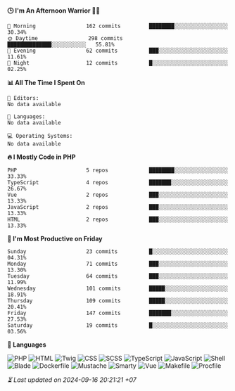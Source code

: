 <!--START_SECTION:readme-stats-->
**🕒 I'm An Afternoon Warrior 🥷🏻**

```text
🌅 Morning                162 commits         ████████░░░░░░░░░░░░░░░░░   30.34%
🌞 Daytime                298 commits         ██████████████░░░░░░░░░░░   55.81%
🌆 Evening                62 commits          ███░░░░░░░░░░░░░░░░░░░░░░   11.61%
🌙 Night                  12 commits          █░░░░░░░░░░░░░░░░░░░░░░░░   02.25%
```

**📊 All The Time I Spent On**

```text
📝 Editors:
No data available

💬 Languages:
No data available

💻 Operating Systems:
No data available
```

**🔥 I Mostly Code in PHP**

```text
PHP                      5 repos             ████████░░░░░░░░░░░░░░░░░   33.33%
TypeScript               4 repos             ███████░░░░░░░░░░░░░░░░░░   26.67%
Vue                      2 repos             ███░░░░░░░░░░░░░░░░░░░░░░   13.33%
JavaScript               2 repos             ███░░░░░░░░░░░░░░░░░░░░░░   13.33%
HTML                     2 repos             ███░░░░░░░░░░░░░░░░░░░░░░   13.33%
```

**📅 I'm Most Productive on Friday**

```text
Sunday                   23 commits          █░░░░░░░░░░░░░░░░░░░░░░░░   04.31%
Monday                   71 commits          ███░░░░░░░░░░░░░░░░░░░░░░   13.30%
Tuesday                  64 commits          ███░░░░░░░░░░░░░░░░░░░░░░   11.99%
Wednesday                101 commits         █████░░░░░░░░░░░░░░░░░░░░   18.91%
Thursday                 109 commits         █████░░░░░░░░░░░░░░░░░░░░   20.41%
Friday                   147 commits         ███████░░░░░░░░░░░░░░░░░░   27.53%
Saturday                 19 commits          █░░░░░░░░░░░░░░░░░░░░░░░░   03.56%
```

**💬 Languages**

![PHP](https://img.shields.io/badge/PHP-38.10%25-4F5D95?&logo=PHP&labelColor=151b23)
![HTML](https://img.shields.io/badge/HTML-29.69%25-e34c26?&logo=HTML&labelColor=151b23)
![Twig](https://img.shields.io/badge/Twig-16.63%25-c1d026?&logo=Twig&labelColor=151b23)
![CSS](https://img.shields.io/badge/CSS-07.57%25-563d7c?&logo=CSS&labelColor=151b23)
![SCSS](https://img.shields.io/badge/SCSS-04.54%25-c6538c?&logo=SCSS&labelColor=151b23)
![TypeScript](https://img.shields.io/badge/TypeScript-02.10%25-3178c6?&logo=TypeScript&labelColor=151b23)
![JavaScript](https://img.shields.io/badge/JavaScript-01.18%25-f1e05a?&logo=JavaScript&labelColor=151b23)
![Shell](https://img.shields.io/badge/Shell-00.09%25-89e051?&logo=Shell&labelColor=151b23)
![Blade](https://img.shields.io/badge/Blade-00.05%25-f7523f?&logo=Blade&labelColor=151b23)
![Dockerfile](https://img.shields.io/badge/Dockerfile-00.03%25-384d54?&logo=Dockerfile&labelColor=151b23)
![Mustache](https://img.shields.io/badge/Mustache-00.01%25-724b3b?&logo=Mustache&labelColor=151b23)
![Smarty](https://img.shields.io/badge/Smarty-00.01%25-f0c040?&logo=Smarty&labelColor=151b23)
![Vue](https://img.shields.io/badge/Vue-00.01%25-41b883?&logo=Vue&labelColor=151b23)
![Makefile](https://img.shields.io/badge/Makefile-00.00%25-427819?&logo=Makefile&labelColor=151b23)
![Procfile](https://img.shields.io/badge/Procfile-00.00%25-3B2F63?&logo=Procfile&labelColor=151b23)




*⏳ Last updated on 2024-09-16 20:21:21 +07*
<!--END_SECTION:readme-stats-->
